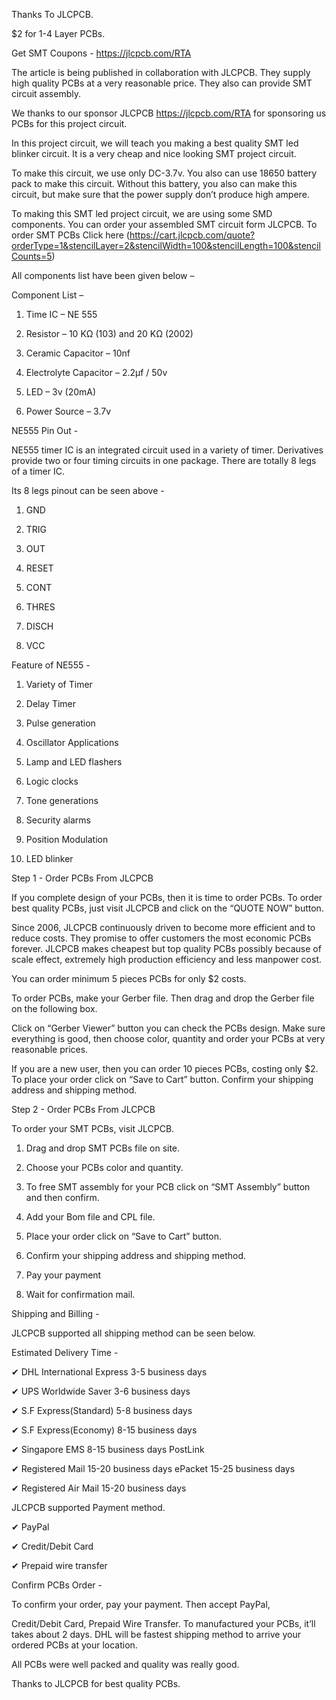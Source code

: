 Thanks To JLCPCB.

$2 for 1-4 Layer PCBs.

Get SMT Coupons - https://jlcpcb.com/RTA


The article is being published in collaboration with JLCPCB. They supply high quality PCBs at a very reasonable price. They also can provide SMT circuit assembly.

We thanks to our sponsor JLCPCB https://jlcpcb.com/RTA for sponsoring us PCBs for this project circuit.


In this project circuit, we will teach you making a best quality SMT led blinker circuit. It is a very cheap and nice looking SMT project circuit.


To make this circuit, we use only DC-3.7v. You also can use 18650 battery pack to make this circuit. Without this battery, you also can make this circuit, but make sure that the power supply don’t produce high ampere.


To making this SMT led project circuit, we are using some SMD components. You can order your assembled SMT circuit form JLCPCB. To order SMT PCBs Click here (https://cart.jlcpcb.com/quote?orderType=1&stencilLayer=2&stencilWidth=100&stencilLength=100&stencilCounts=5)


All components list have been given below –

Component List –

1. Time IC – NE 555

2. Resistor – 10 KΩ (103) and 20 KΩ (2002)

3. Ceramic Capacitor – 10nf

4. Electrolyte Capacitor – 2.2µf / 50v

5. LED – 3v (20mA)

6. Power Source – 3.7v


NE555 Pin Out - 

NE555 timer IC is an integrated circuit used in a variety of timer. Derivatives provide two or four timing circuits in one package. There are totally 8 legs of a timer IC.

Its 8 legs pinout can be seen above -

1. GND

2. TRIG

3. OUT

4. RESET

5. CONT

6. THRES

7. DISCH

8. VCC


Feature of NE555 - 

 1. Variety of Timer
 
 2. Delay Timer
 
 3. Pulse generation
 
 4. Oscillator Applications
 
 5. Lamp and LED flashers
 
 6. Logic clocks
 
 7. Tone generations
 
 8. Security alarms
 
 9. Position Modulation
 
 10. LED blinker
 
Step 1 - Order PCBs From JLCPCB

If you complete design of your PCBs, then it is time to order PCBs. To order best quality PCBs, just visit JLCPCB and click on the “QUOTE NOW” button.

Since 2006, JLCPCB continuously driven to become more efficient and to reduce costs. They promise to offer customers the most economic PCBs forever. JLCPCB makes cheapest but top quality PCBs possibly because of scale effect, extremely high production efficiency and less manpower cost.

You can order minimum 5 pieces PCBs for only $2 costs.

To order PCBs, make your Gerber file. Then drag and drop the Gerber file on the following box.

Click on “Gerber Viewer” button you can check the PCBs design. Make sure everything is good, then choose color, quantity and order your PCBs at very reasonable prices.

If you are a new user, then you can order 10 pieces PCBs, costing only $2. To place your order click on “Save to Cart” button. Confirm your shipping address and shipping method.



Step 2 - Order PCBs From JLCPCB

To order your SMT PCBs, visit JLCPCB.

 1. Drag and drop SMT PCBs file on site.
 
 2. Choose your PCBs color and quantity.
 
 3. To free SMT assembly for your PCB click on “SMT Assembly” button and then confirm.
 
 4. Add your Bom file and CPL file.
 
 5. Place your order click on “Save to Cart” button.
 
 6. Confirm your shipping address and shipping method.
 
 7. Pay your payment
 
 8. Wait for confirmation mail.
 

 
 Shipping and Billing - 
 
 JLCPCB supported all shipping method can be seen below.

Estimated Delivery Time -

✔ DHL International Express 3-5 business days

✔ UPS Worldwide Saver 3-6 business days

✔ S.F Express(Standard) 5-8 business days

✔ S.F Express(Economy) 8-15 business days

✔ Singapore EMS 8-15 business days PostLink

✔ Registered Mail 15-20 business days ePacket 15-25 business days

✔ Registered Air Mail 15-20 business days


JLCPCB supported Payment method.

✔ PayPal

✔ Credit/Debit Card

✔ Prepaid wire transfer


Confirm PCBs Order - 

To confirm your order, pay your payment. Then accept PayPal,

Credit/Debit Card, Prepaid Wire Transfer. To manufactured your PCBs, it’ll takes about 2 days. DHL will be fastest shipping method to arrive your ordered PCBs at your location.

All PCBs were well packed and quality was really good.

Thanks to JLCPCB for best quality PCBs.
